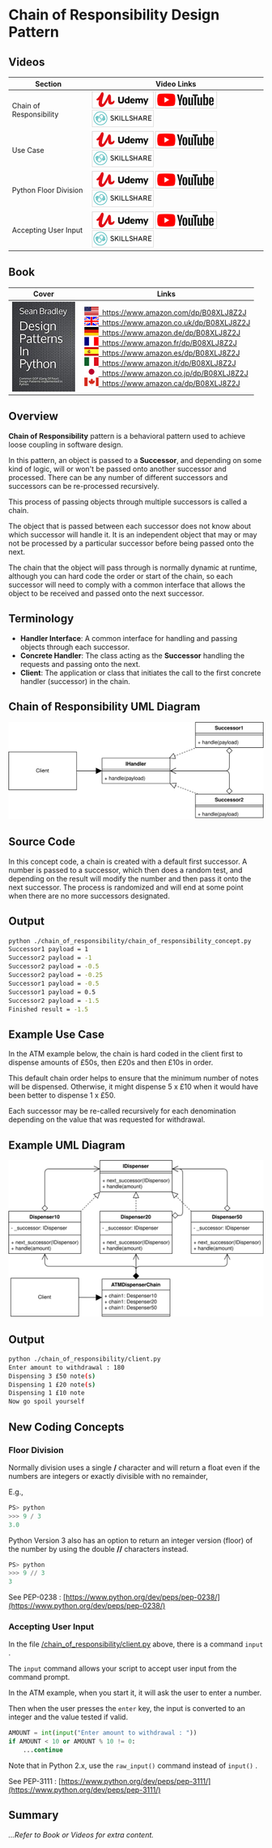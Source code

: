 # Chain of Responsibility Design Pattern

## Videos

Section | Video Links
-|-
Chain of Responsibility |  <a id="udemyVideoLink" href="https://www.udemy.com/course/design-patterns-in-python/learn/lecture/16397342/?referralCode=7493DBBBF97FF2B0D24D" target="_blank" title="Chain of Responsibility Overview"><img src="/img/udemy_btn_sm.gif" alt="Chain of Responsibility Overview"/></a>&nbsp;<a id="ytVideoLink" href="https://youtu.be/Ayb6UShWcUU&list=PLKWUX7aMnlEJzRvCXnwFEdk_WJDNjMDOo" target="_blank" title="Chain of Responsibility Overview"><img src="/img/yt_btn_sm.gif" alt="Chain of Responsibility Overview"/></a>&nbsp;<a id="skillShareVideoLink" href="https://skl.sh/34SM2Xg" target="_blank" title="Chain of Responsibility Overview"><img src="/img/skillshare_btn_sm.gif" alt="Chain of Responsibility Overview"/></a>
Use Case |  <a id="udemyVideoLink" href="https://www.udemy.com/course/design-patterns-in-python/learn/lecture/25567252/?referralCode=7493DBBBF97FF2B0D24D" target="_blank" title="Chain of Responsibility Use Case"><img src="/img/udemy_btn_sm.gif" alt="Chain of Responsibility Use Case"/></a>&nbsp;<a id="ytVideoLink" href="https://youtu.be/BxiAyLGAJqw&list=PLKWUX7aMnlEJzRvCXnwFEdk_WJDNjMDOo" target="_blank" title="Chain of Responsibility Use Case"><img src="/img/yt_btn_sm.gif" alt="Chain of Responsibility Use Case"/></a>&nbsp;<a id="skillShareVideoLink" href="https://skl.sh/34SM2Xg" target="_blank" title="Chain of Responsibility Use Case"><img src="/img/skillshare_btn_sm.gif" alt="Chain of Responsibility Use Case"/></a>
Python Floor Division | <a id="udemyVideoLink" href="https://www.udemy.com/course/design-patterns-in-python/learn/lecture/25567266/?referralCode=7493DBBBF97FF2B0D24D" target="_blank" title="Python Floor Division"><img src="/img/udemy_btn_sm.gif" alt="Python Floor Division"/></a>&nbsp;<a id="ytVideoLink" href="https://youtu.be/kR4pYqVpNb0&list=PLKWUX7aMnlEJzRvCXnwFEdk_WJDNjMDOo" target="_blank" title="Python Floor Division"><img src="/img/yt_btn_sm.gif" alt="Python Floor Division"/></a>&nbsp;<a id="skillShareVideoLink" href="https://skl.sh/34SM2Xg" target="_blank" title="Python Floor Division"><img src="/img/skillshare_btn_sm.gif" alt="Python Floor Division"/></a>
Accepting User Input | <a id="udemyVideoLink" href="https://www.udemy.com/course/design-patterns-in-python/learn/lecture/25567278/?referralCode=7493DBBBF97FF2B0D24D" target="_blank" title="Accepting User Input"><img src="/img/udemy_btn_sm.gif" alt="Accepting User Input"/></a>&nbsp;<a id="ytVideoLink" href="https://youtu.be/wC2gBf1D1CU&list=PLKWUX7aMnlEJzRvCXnwFEdk_WJDNjMDOo" target="_blank" title="Accepting User Input"><img src="/img/yt_btn_sm.gif" alt="Accepting User Input"/></a>&nbsp;<a id="skillShareVideoLink" href="https://skl.sh/34SM2Xg" target="_blank" title="Accepting User Input"><img src="/img/skillshare_btn_sm.gif" alt="Accepting User Input"/></a>

## Book 

Cover | Links
-|-
![Design Patterns In Python (ASIN : B08XLJ8Z2J)](/img/design_patterns_in_python_book_125x178.jpg) | &nbsp;<a href="https://www.amazon.com/dp/B08XLJ8Z2J"><img src="/img/flag_us.gif">&nbsp; https://www.amazon.com/dp/B08XLJ8Z2J</a><br/>&nbsp;<a href="https://www.amazon.co.uk/dp/B08XLJ8Z2J"><img src="/img/flag_uk.gif">&nbsp; https://www.amazon.co.uk/dp/B08XLJ8Z2J</a><br/>&nbsp;<a href="https://www.amazon.de/dp/B08XLJ8Z2J"><img src="/img/flag_de.gif">&nbsp; https://www.amazon.de/dp/B08XLJ8Z2J</a><br/>&nbsp;<a href="https://www.amazon.fr/dp/B08XLJ8Z2J"><img src="/img/flag_fr.gif">&nbsp; https://www.amazon.fr/dp/B08XLJ8Z2J</a><br/>&nbsp;<a href="https://www.amazon.es/dp/B08XLJ8Z2J"><img src="/img/flag_es.gif">&nbsp; https://www.amazon.es/dp/B08XLJ8Z2J</a><br/>&nbsp;<a href="https://www.amazon.it/dp/B08XLJ8Z2J"><img src="/img/flag_it.gif">&nbsp; https://www.amazon.it/dp/B08XLJ8Z2J</a><br/>&nbsp;<a href="https://www.amazon.co.jp/dp/B08XLJ8Z2J"><img src="/img/flag_jp.gif">&nbsp; https://www.amazon.co.jp/dp/B08XLJ8Z2J</a><br/>&nbsp;<a href="https://www.amazon.ca/dp/B08XLJ8Z2J"><img src="/img/flag_ca.gif">&nbsp; https://www.amazon.ca/dp/B08XLJ8Z2J</a>

## Overview

**Chain of Responsibility** pattern is a behavioral pattern used to achieve loose coupling in software design.

In this pattern, an object is passed to a **Successor**, and depending on some kind of logic, will or won't be passed onto another successor and processed. There can be any number of different successors and successors can be re-processed recursively. 

This process of passing objects through multiple successors is called a chain.

The object that is passed between each successor does not know about which successor will handle it. It is an independent object that may or may not be processed by a particular successor before being passed onto the next.

The chain that the object will pass through is normally dynamic at runtime, although you can hard code the order or start of the chain, so each successor will need to comply with a common interface that allows the object to be received and passed onto the next successor.

## Terminology

* **Handler Interface**: A common interface for handling and passing objects through each successor.
* **Concrete Handler**: The class acting as the **Successor** handling the requests and passing onto the next.
* **Client**: The application or class that initiates the call to the first concrete handler (successor) in the chain.

## Chain of Responsibility UML Diagram

![Chain of Responsibility Design Pattern](/img/chain_of_responsibility_concept.svg)

## Source Code

In this concept code, a chain is created with a default first successor. A number is passed to a successor, which then does a random test, and depending on the result will modify the number and then pass it onto the next successor. The process is randomized and will end at some point when there are no more successors designated.

## Output

``` bash
python ./chain_of_responsibility/chain_of_responsibility_concept.py
Successor1 payload = 1
Successor2 payload = -1
Successor2 payload = -0.5
Successor2 payload = -0.25
Successor1 payload = -0.5
Successor1 payload = 0.5
Successor2 payload = -1.5
Finished result = -1.5
```

## Example Use Case

In the ATM example below, the chain is hard coded in the client first to dispense amounts of £50s, then £20s and then £10s in order. 

This default chain order helps to ensure that the minimum number of notes will be dispensed. Otherwise, it might dispense 5 x £10 when it would have been better to dispense 1 x £50.

Each successor may be re-called recursively for each denomination depending on the value that was requested for withdrawal.

## Example UML Diagram

![Chain of Responsibility Design Pattern](/img/chain_of_responsibility_example.svg)

## Output

``` bash
python ./chain_of_responsibility/client.py
Enter amount to withdrawal : 180
Dispensing 3 £50 note(s)
Dispensing 1 £20 note(s)
Dispensing 1 £10 note
Now go spoil yourself
```

## New Coding Concepts

### Floor Division

Normally division uses a single **/** character and will return a float even if the numbers are integers or exactly divisible with no remainder, 

E.g., 

``` python
PS> python
>>> 9 / 3
3.0
```

Python Version 3 also has an option to return an integer version (floor) of the number by using the double **//** characters instead.

``` python
PS> python
>>> 9 // 3
3
```

See PEP-0238 : [https://www.python.org/dev/peps/pep-0238/](https://www.python.org/dev/peps/pep-0238/)

### Accepting User Input

In the file [/chain_of_responsibility/client.py](/chain_of_responsibility/client.py) above, there is a command `input` .

The `input` command allows your script to accept user input from the command prompt. 

In the ATM example, when you start it, it will ask the user to enter a number.

Then when the user presses the `enter` key, the input is converted to an integer and the value tested if valid.

``` python
AMOUNT = int(input("Enter amount to withdrawal : "))
if AMOUNT < 10 or AMOUNT % 10 != 0:
    ...continue

```

Note that in Python 2.x, use the `raw_input()` command instead of `input()` .

See PEP-3111 : [https://www.python.org/dev/peps/pep-3111/](https://www.python.org/dev/peps/pep-3111/)

## Summary

*...Refer to Book or Videos for extra content.*